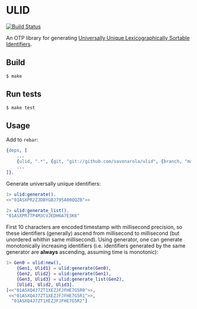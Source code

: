 ULID
====

[![Build Status](https://travis-ci.org/savonarola/ulid.svg?branch=master)](https://travis-ci.org/savonarola/ulid)

An OTP library for generating [Universally Unique Lexicographically Sortable Identifiers](https://github.com/alizain/ulid).

Build
-----

    $ make

Run tests
---------

    $ make test

Usage
-----

Add to `rebar`:

```erlang
{deps, [
    ...
    {ulid, ".*", {git, "git://github.com/savonarola/ulid", {branch, "master"}}},
    ...
]}.
```

Generate universally unique identifiers:

```erlang
1> ulid:generate().
<<"01ASXPR2ZJDBYGBJ795A00QQZB">>

2> ulid:generate_list().
"01ASXPR7TP4M3CVJEDH6A7E3K6"
```

First 10 characters are encoded timestamp with millisecond precision, so these identifiers (generally) ascend from millisecond to millisecond (but unordered whithin same millisecond). Using generator, one can generate monotonically increasing identifiers (i.e. identifiers generated by the same generator are **always** ascending, assuming time is monotonic):

```erlang
1> Gen0 = ulid:new(),
    {Gen1, Ulid1} = ulid:generate(Gen0),
    {Gen2, Ulid2} = ulid:generate(Gen1),
    {Gen3, Ulid3} = ulid:generate_list(Gen2),
    [Ulid1, Ulid2, Ulid3].
[<<"01ASXQ4J7ZT1XEZJFJFHE7G5R0">>,
 <<"01ASXQ4J7ZT1XEZJFJFHE7G5R1">>,
  "01ASXQ4J7ZT1XEZJFJFHE7G5R2"]
```


